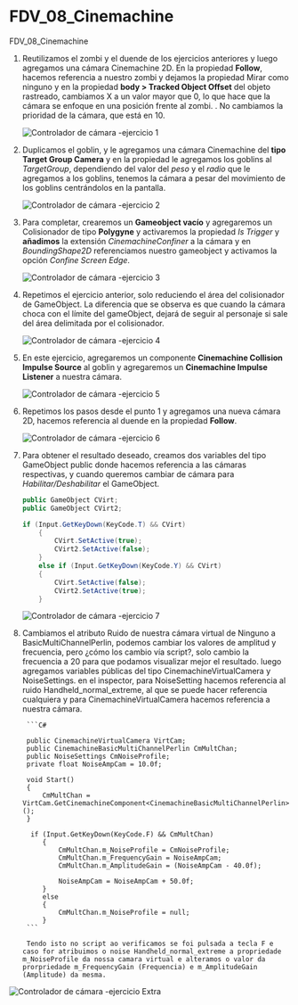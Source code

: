 # FDV_08_Cinemachine

FDV_08_Cinemachine

1. Reutilizamos el zombi y el duende de los ejercicios anteriores y luego agregamos una cámara Cinemachine 2D.
En la propiedad **Follow**, hacemos referencia a nuestro zombi y dejamos la propiedad Mirar como ninguno y en la propiedad **body > Tracked Object Offset** del objeto rastreado, cambiamos X a un valor mayor que 0, lo que hace que la cámara se enfoque en una posición frente al zombi. . No cambiamos la prioridad de la cámara, que está en 10.

    ![Controlador de cámara -ejercicio 1](https://github.com/almadacv/FDV_08_Cinemachine/blob/main/Gif/VCam1.gif)

2. Duplicamos el goblin, y le agregamos una cámara Cinemachine del **tipo Target Group Camera** y en la propiedad le agregamos los goblins al _TargetGroup_, dependiendo del valor del _peso_ y el _radio_ que le agregamos a los goblins, tenemos la cámara a pesar del movimiento de los goblins centrándolos en la pantalla.

    ![Controlador de cámara -ejercicio 2](https://github.com/almadacv/FDV_08_Cinemachine/blob/main/Gif/VCam2.gif)

3. Para completar, crearemos un **Gameobject vacío** y agregaremos un Colisionador de tipo **Polygyne** y activaremos la propiedad _Is Trigger_ y __añadimos__ la extensión _CinemachineConfiner_ a la cámara y en _BoundingShape2D_ referenciamos nuestro gameobject y activamos la opción *Confine Screen Edge*.

    ![Controlador de cámara -ejercicio 3](https://github.com/almadacv/FDV_08_Cinemachine/blob/main/Gif/VCam3.gif)

4. Repetimos el ejercicio anterior, solo reduciendo el área del colisionador de GameObject. La diferencia que se observa es que cuando la cámara choca con el límite del gameObject, dejará de seguir al personaje si sale del área delimitada por el colisionador.

    ![Controlador de cámara -ejercicio 4](https://github.com/almadacv/FDV_08_Cinemachine/blob/main/Gif/VCam4.gif)

5. En este ejercicio, agregaremos un componente **Cinemachine Collision Impulse Source**  al goblin y agregaremos un **Cinemachine Impulse Listener** a nuestra cámara.

    ![Controlador de cámara -ejercicio 5](https://github.com/almadacv/FDV_08_Cinemachine/blob/main/Gif/VCam5.gif)

6. Repetimos los pasos desde el punto 1 y agregamos una nueva cámara 2D, hacemos referencia al duende en la propiedad **Follow**.

    ![Controlador de cámara -ejercicio 6](https://github.com/almadacv/FDV_08_Cinemachine/blob/main/Gif/VCam6.gif)

7. Para obtener el resultado deseado, creamos dos variables del tipo GameObject public donde hacemos referencia a las cámaras respectivas, y cuando queremos cambiar de cámara para _Habilitar/Deshabilitar_ el GameObject.

    ```C#
    public GameObject CVirt;
    public GameObject CVirt2;

    if (Input.GetKeyDown(KeyCode.T) && CVirt)
        {
            CVirt.SetActive(true);
            CVirt2.SetActive(false);
        }
        else if (Input.GetKeyDown(KeyCode.Y) && CVirt)
        {
            CVirt.SetActive(false);
            CVirt2.SetActive(true);
        }
    ```

    ![Controlador de cámara -ejercicio 7](https://github.com/almadacv/FDV_08_Cinemachine/blob/main/Gif/VCam7.gif)

8. Cambiamos el atributo Ruido de nuestra cámara virtual de Ninguno a BasicMultiChannelPerlin, podemos cambiar los valores de amplitud y frecuencia, pero ¿cómo los cambio vía script?, solo cambio la frecuencia a 20 para que podamos visualizar mejor el resultado.
luego agregamos variables públicas del tipo CinemachineVirtualCamera y NoiseSettings.
en el inspector, para NoiseSetting hacemos referencia al ruido Handheld_normal_extreme, al que se puede hacer referencia cualquiera y para CinemachineVirtualCamera hacemos referencia a nuestra cámara.

        ```C#

        public CinemachineVirtualCamera VirtCam;
        public CinemachineBasicMultiChannelPerlin CmMultChan;
        public NoiseSettings CmNoiseProfile;
        private float NoiseAmpCam = 10.0f;

        void Start()
        {
            CmMultChan = VirtCam.GetCinemachineComponent<CinemachineBasicMultiChannelPerlin>();
        }

         if (Input.GetKeyDown(KeyCode.F) && CmMultChan)
            {
                CmMultChan.m_NoiseProfile = CmNoiseProfile;
                CmMultChan.m_FrequencyGain = NoiseAmpCam;
                CmMultChan.m_AmplitudeGain = (NoiseAmpCam - 40.0f);

                NoiseAmpCam = NoiseAmpCam + 50.0f;
            }
            else
            {
                CmMultChan.m_NoiseProfile = null;
            }
        ```

        Tendo isto no script ao verificamos se foi pulsada a tecla F e caso for atribuimos o noise Handheld_normal_extreme a propriedade m_NoiseProfile da nossa camara virtual e alteramos o valor da prorpriedade m_FrequencyGain (Frequencia) e m_AmplitudeGain (Amplitude) da mesma.

![Controlador de cámara -ejercicio Extra](https://github.com/almadacv/FDV_08_Cinemachine/blob/main/Gif/VCamExtra.gif)
